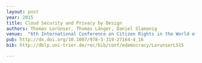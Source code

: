 ```yaml
---
layout: post
year: 2015
title: Cloud Security and Privacy by Design
authors: Thomas Lorünser, Thomas Länger, Daniel Slamanig
venue:  "6th International Conference on Citizen Rights in the World of the New Computing Paradigms - e-Democracy 2015"
pub: http://dx.doi.org/10.1007/978-3-319-27164-4_16
bib: http://dblp.uni-trier.de/rec/bib/conf/edemocracy/LorunserLS15

---
```


